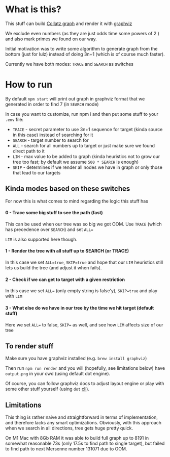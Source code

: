 # What is this?
This stuff can build [Collatz graph](https://en.wikipedia.org/wiki/Collatz_conjecture#In_reverse) and render it with [graphviz](https://graphviz.org/)

We exclude even numbers (as they are just odds time some powers of 2 ) and also mark primes we found on our way.

Initial motivation was to write some algorithm to generate graph from the bottom (just for lulz) instead of doing 3n+1 (which is of course much faster).

Currently we have both modes: ``TRACE`` and ``SEARCH`` as switches

# How to run

By default ``npm start`` will print out graph in graphviz format that we generated in order to find 7 (in ``SEARCH`` mode)

In case you want to customize, run npm i and then put some stuff to your ``.env`` file:
* ``TRACE`` - secret parameter to use 3n+1 sequence for target (kinda source in this case) instead of searching for it
* ``SEARCH`` - target number to search for
* ``ALL`` - search for all numbers up to target or just make sure we found direct path to it
* ``LIM`` - max value to be added to graph (kinda heuristics not to grow our tree too fast; by default we assume ``500 * SEARCH`` is enough)
* ``SKIP`` - determines if we render all nodes we have in graph or only those that lead to our targets

## Kinda modes based on these switches
For now this is what comes to mind regarding the logic this stuff has

#### 0 - Trace some big stuff to see the path (fast)
This can be used when our tree was so big we got OOM. Use ``TRACE`` (which has precedence over ``SEARCH``) and set ``ALL=``

``LIM`` is also supported here though.

#### 1 - Render the tree with all stuff up to SEARCH (or TRACE)
In this case we set ``ALL=true``, ``SKIP=true`` and hope that our ``LIM`` heuristics still lets us build the tree (and adjust it when fails).

#### 2 - Check if we can get to target with a given restriction
In this case we set ``ALL=`` (only empty string is false'y),  ``SKIP=true`` and play with ``LIM``

#### 3 - What else do we have in our tree by the time we hit target (default stuff)
Here we set ``ALL=`` to false, ``SKIP=`` as well, and see how ``LIM`` affects size of our tree

## To render stuff

Make sure you have graphviz installed (e.g. ``brew install graphviz``)

Then run ``npm run render`` and you will (hopefully, see limitations below) have ``output.png`` in your cwd (using default dot engine).

Of course, you can follow graphviz docs to adjust layout engine or play with some other stuff yourself (using ``dot`` [cli](https://graphviz.org/doc/info/command.html)).

## Limitations
This thing is rather naive and straightforward in terms of implementation, and therefore lacks any smart optimizations.
Obviously, with this approach when we search in all directions, tree gets huge pretty quick.

On M1 Mac with 8Gb RAM it was able to build full graph up to 8191 in somewhat reasonable 73s (only 17.5s to find path to single target), but failed to find path to next Mersenne number 131071 due to OOM.
